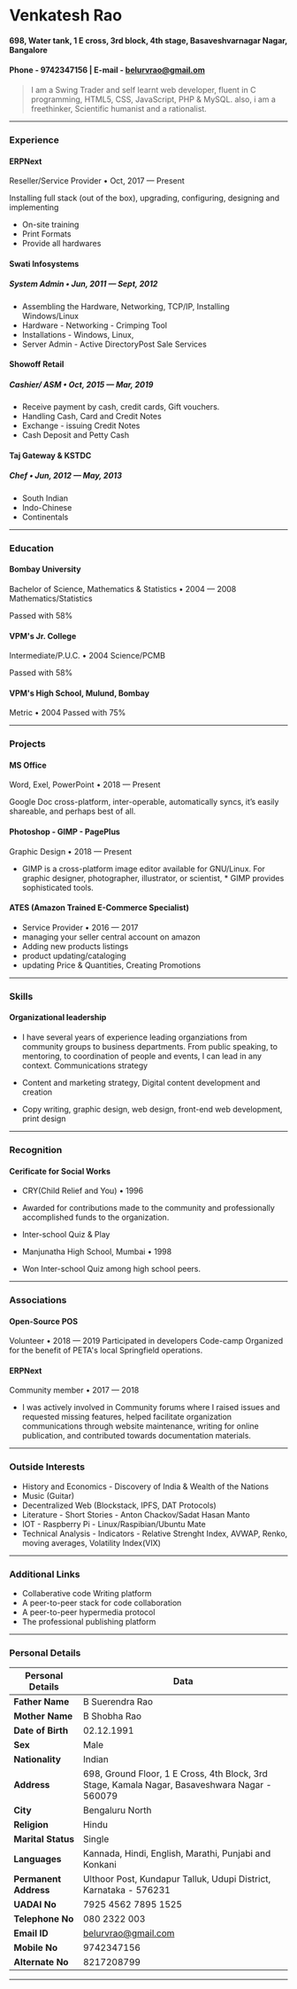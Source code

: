 Venkatesh Rao
======

#### 698, Water tank, 1 E cross, 3rd block, 4th stage, Basaveshvarnagar Nagar, Bangalore

#### Phone - 9742347156 | E-mail - belurvrao@gmail.om

>I am a Swing Trader and self learnt web developer, fluent in C programming, HTML5, CSS, JavaScript, PHP & MySQL. also, i am a freethinker, Scientific humanist and a rationalist.

---

### Experience
#### ERPNext
Reseller/Service Provider • Oct, 2017 — Present

Installing full stack (out of the box), upgrading, configuring, designing and implementing

* On-site training
* Print Formats
* Provide all hardwares

#### Swati Infosystems

##### System Admin • Jun, 2011 — Sept, 2012

* Assembling the Hardware, Networking, TCP/IP, Installing Windows/Linux
* Hardware - Networking - Crimping Tool
* Installations - Windows, Linux,
* Server Admin - Active DirectoryPost Sale Services

#### Showoff Retail
##### Cashier/ ASM • Oct, 2015 — Mar, 2019

* Receive payment by cash, credit cards, Gift vouchers.
* Handling Cash, Card and Credit Notes
* Exchange - issuing Credit Notes
* Cash Deposit and Petty Cash

#### Taj Gateway & KSTDC
##### Chef • Jun, 2012 — May, 2013

* South Indian
* Indo-Chinese
* Continentals

---

### Education
#### Bombay University
Bachelor of Science, Mathematics & Statistics • 2004 — 2008
Mathematics/Statistics

Passed with 58%
#### VPM's Jr. College
Intermediate/P.U.C. • 2004
Science/PCMB

Passed with 58%
#### VPM's High School, Mulund, Bombay
Metric • 2004
Passed with 75%

---

### Projects
#### MS Office
Word, Exel, PowerPoint • 2018 — Present

Google Doc cross-platform, inter-operable, automatically syncs, it’s easily shareable, and perhaps best of all.
#### Photoshop - GIMP - PagePlus
Graphic Design • 2018 — Present

* GIMP is a cross-platform image editor available for GNU/Linux. For graphic designer, photographer, illustrator, or scientist, * GIMP provides sophisticated tools.

#### ATES (Amazon Trained E-Commerce Specialist)
* Service Provider • 2016 — 2017
* managing your seller central account on amazon
* Adding new products listings
* product updating/cataloging
* updating Price & Quantities, Creating Promotions

---

### Skills

#### Organizational leadership

* I have several years of experience leading organziations from community groups to business departments. From public speaking, to mentoring, to coordination of people and events, I can lead in any context.
Communications strategy

* Content and marketing strategy,
Digital content development and creation

* Copy writing, graphic design, web design, front-end web development, print design

---

### Recognition

#### Cerificate for Social Works
* CRY(Child Relief and You) • 1996

* Awarded for contributions made to the community and professionally accomplished funds to the organization.
* Inter-school Quiz & Play
* Manjunatha High School, Mumbai • 1998
* Won Inter-school Quiz among high school peers.

---

### Associations

#### Open-Source POS
Volunteer • 2018 — 2019
Participated in developers Code-camp Organized for the benefit of PETA's local Springfield operations.

#### ERPNext
Community member • 2017 — 2018

* I was actively involved in Community forums where I raised issues and requested missing features, helped facilitate organization communications through website maintenance, writing for online publication, and contributed towards documentation materials.

---

### Outside Interests

* History and Economics - Discovery of India & Wealth of the Nations
* Music (Guitar)
* Decentralized Web (Blockstack, IPFS, DAT Protocols)
* Literature - Short Stories - Anton Chackov/Sadat Hasan Manto
* IOT - Raspberry Pi - Linux/Raspibian/Ubuntu Mate
* Technical Analysis - Indicators - Relative Strenght Index, AVWAP, Renko, moving averages, Volatility Index(VIX)

---

### Additional Links

* Collaberative code Writing platform
* A peer-to-peer stack for code collaboration
* A peer-to-peer hypermedia protocol
* The professional publishing platform

---

### Personal Details

Personal Details | Data
--- | --- 
**Father Name** |   B Suerendra Rao
**Mother Name** |  B Shobha Rao
**Date of Birth** |  02.12.1991
**Sex** |  Male
**Nationality** |  Indian
**Address** |  698, Ground Floor, 1 E Cross, 4th Block, 3rd Stage, Kamala Nagar, Basaveshwara Nagar - 560079
**City** |  Bengaluru North
**Religion** |  Hindu
**Marital Status** |  Single
**Languages** |  Kannada, Hindi, English, Marathi, Punjabi and Konkani
**Permanent Address** |  Ulthoor Post, Kundapur Talluk, Udupi District, Karnataka - 576231
**UADAI No** |  7925 4562 7895 1525
**Telephone No** |  080 2322 003
**Email ID** |  belurvrao@gmail.com
**Mobile No** |  9742347156
**Alternate No** |  8217208799

---

